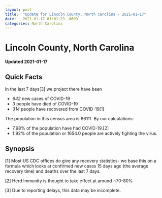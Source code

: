 ```yaml
---
layout: post
title:  "Update for Lincoln County, North Carolina - 2021-01-17"
date:   2021-01-17 01:01:29 -0600
categories: North Carolina
---
```


# Lincoln County, North Carolina
#### Updated 2021-01-17

## Quick Facts

In the last 7 days[3] we project there have been
- *642* new cases of COVID-19
- *3* people have died of COVID-19
- *314* people have recovered from COVID-19[1]

The population in this census area is 86111. By our calculations:
- 7.98% of the population have had COVID-19.[2]
- 1.92% of the population or 1654.0 people are actively fighting the virus.

## Synopsis




[1] Most US CDC offices do give any recovery statistics- we base this on a formula which looks at confirmed new cases
15 days ago (the average recovery time) and deaths over the last 7 days.

[2] Herd Immunity is thought to take effect at around ~70-80%

[3] Due to reporting delays, this data may be incomplete.
 
    